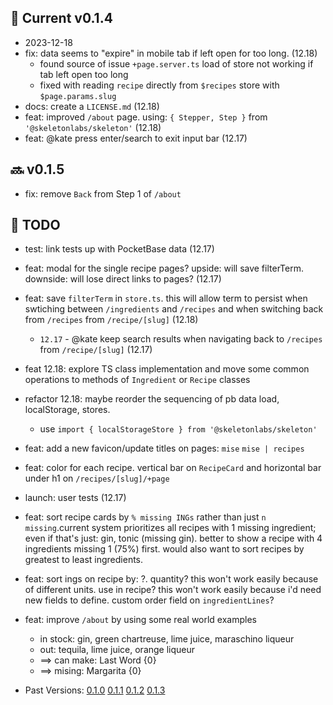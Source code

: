## :rocket: Current v0.1.4
- 2023-12-18
- fix: data seems to "expire" in mobile tab if left open for too long. (12.18)
  - found source of issue `+page.server.ts` load of store not working if tab left open too long
  - fixed with reading `recipe` directly from `$recipes` store with `$page.params.slug`
- docs: create a `LICENSE.md` (12.18)
- feat: improved `/about` page. using: `{ Stepper, Step }` from `'@skeletonlabs/skeleton'` (12.18)
- feat: @kate press enter/search to exit input bar (12.17)

## :soon: v0.1.5

- fix: remove `Back` from Step 1 of `/about`

## :construction: TODO

- test: link tests up with PocketBase data (12.17)
- feat: modal for the single recipe pages? upside: will save filterTerm. downside: will lose direct links to pages? (12.17)
- feat: save `filterTerm` in `store.ts`. this will allow term to persist when swtiching between `/ingredients` and `/recipes` and when switching back from `/recipes` from `/recipe/[slug]` (12.18)
  -  `12.17` - @kate keep search results when navigating back to `/recipes` from `/recipe/[slug]` (12.17)
- feat 12.18: explore TS class implementation and move some common operations to methods of `Ingredient` or `Recipe` classes
- refactor 12.18: maybe reorder the sequencing of pb data load, localStorage, stores.
  - use `import { localStorageStore } from '@skeletonlabs/skeleton'`
- feat: add a new favicon/update titles on pages: `mise` `mise | recipes`
- feat: color for each recipe. vertical bar on `RecipeCard` and horizontal bar under h1 on `/recipes/[slug]/+page`
- launch: user tests (12.17)
- feat: sort recipe cards by `% missing INGs` rather than just `n missing`.current system prioritizes all recipes with 1 missing ingredient; even if that's just: gin, tonic (missing gin). better to show a recipe with 4 ingredients missing 1 (75%) first. would also want to sort recipes by greatest to least ingredients.
- feat: sort ings on recipe by: ?. quantity? this won't work easily because of different units. use in recipe? this won't work easily because i'd need new fields to define. custom order field on `ingredientLines`?
- feat: improve `/about` by using some real world examples
  - in stock: gin, green chartreuse, lime juice, maraschino liqueur
  - out: tequila, lime juice, orange liqueur
  - ==> can make: Last Word {0}
  - ==> mising: Margarita {0}


- Past Versions: [0.1.0](CHANGELOG.md#v010) [0.1.1](CHANGELOG.md#v011) [0.1.2](CHANGELOG.md#v012) [0.1.3](CHANGELOG.md#v013)